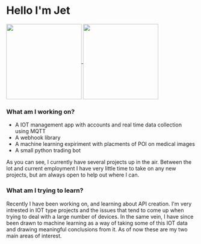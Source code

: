 # Hello I'm Jet

<a href="https://github.com/jetjacobs">
  <img height=200 align="center" src="https://github-readme-stats.vercel.app/api?username=jetjacobs&show_icons=true&theme=onedark" />
</a>
<a href="https://github.com/jetjacobs">
  <img height=200 align="center" src="https://github-readme-stats.vercel.app/api/top-langs/?username=jetjacobs&layout=donut&langs_count=8&card_width=320" />
</a>


### What am I working on?
* A IOT management app with accounts and real time data collection using MQTT
* A webhook library
* A machine learning expiriment with placments of POI on medical images
* A small python trading bot
	
As you can see, I currently have several projects up in the air. Between the lot and current employment I have very little time to take on any new projects, but am always open to help out where I can.
	
### What am I trying to learn?
Recently I have been working on, and learning about API creation. I'm very intrested in IOT type projects and the issues that tend to come up when trying to deal with a large number of devices. 
In the same vein, I have since been drawn to machine learning as a way of taking some of this IOT data and drawing meaningful conclusions from it. As of now these are my two main areas of interest.
